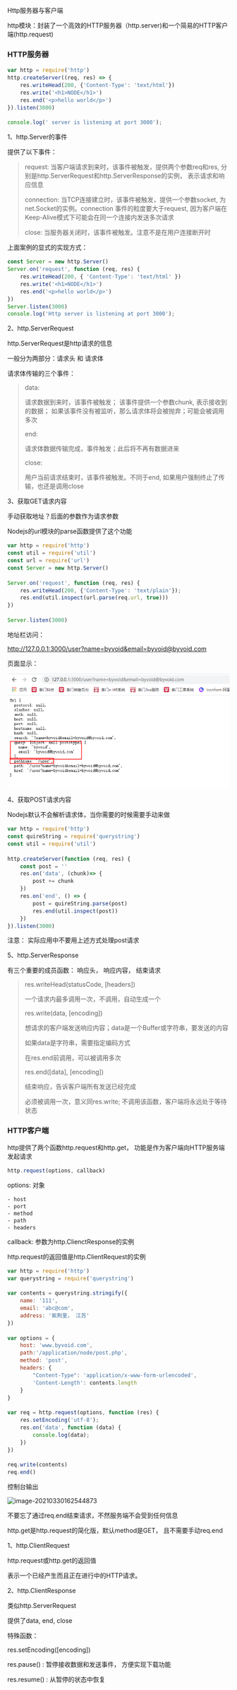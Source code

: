 Http服务器与客户端

http模块：封装了一个高效的HTTP服务器（http.server)和一个简易的HTTP客户端(http.request)

### HTTP服务器

```javascript
var http = require('http')
http.createServer((req, res) => {
    res.writeHead(200, {'Content-Type': 'text/html'})
    res.write('<h1>NODE</h1>')
    res.end('<p>hello world</p>')
}).listen(3000)

console.log(' server is listening at port 3000');
```

1、http.Server的事件

提供了以下事件：

>request: 当客户端请求到来时，该事件被触发，提供两个参数req和res, 分别是http.ServerRequest和http.ServerResponse的实例， 表示请求和响应信息
>
>connection: 当TCP连接建立时，该事件被触发，提供一个参数socket, 为net.Socket的实例。connection 事件的粒度要大于request, 因为客户端在Keep-Alive模式下可能会在同一个连接内发送多次请求
>
>close: 当服务器关闭时，该事件被触发。注意不是在用户连接断开时

上面案例的显式的实现方式：

```javascript
const Server = new http.Server()
Server.on('request', function (req, res) {
    res.writeHead(200, { 'Content-Type': 'text/html' })
    res.write('<h1>NODE</h1>')
    res.end('<p>hello world</p>')
})
Server.listen(3000)
console.log('Http server is listening at port 3000');
```

2、http.ServerRequest  

http.ServerRequest是http请求的信息

一般分为两部分：请求头 和 请求体

请求体传输的三个事件：

>data:
>
>请求数据到来时，该事件被触发； 该事件提供一个参数chunk, 表示接收到的数据； 如果该事件没有被监听，那么请求体将会被抛弃；可能会被调用多次
>
>end:
>
>请求体数据传输完成，事件触发；此后将不再有数据进来
>
>close:
>
>用户当前请求结束时，该事件被触发。不同于end, 如果用户强制终止了传输，也还是调用close

3、获取GET请求内容

手动获取地址？后面的参数作为请求参数

Nodejs的url模块的parse函数提供了这个功能

```javascript
var http = require('http')
const util = require('util')
const url = require('url')
const Server = new http.Server()

Server.on('request', function (req, res) {
    res.writeHead(200, {'Content-Type': 'text/plain'});
    res.end(util.inspect(url.parse(req.url, true)))
})

Server.listen(3000)
```

地址栏访问：

http://127.0.0.1:3000/user?name=byvoid&email=byvoid@byvoid.com

页面显示：

![image-20210330151327653](..\img\get请求参数的获取.png)

4、获取POST请求内容

Nodejs默认不会解析请求体，当你需要的时候需要手动来做

```javascript
var http = require('http')
const quireString = require('querystring')
const util = require('util')

http.createServer(function (req, res) {
    const post = ''
    res.on('data', (chunk)=> {
        post += chunk
    })
    res.on('end', () => {
        post = quireString.parse(post)
        res.end(util.inspect(post))
    })
}).listen(3000)
```

注意： 实际应用中不要用上述方式处理post请求

5、http.ServerResponse

有三个重要的成员函数： 响应头， 响应内容， 结束请求

>res.writeHead(statusCode, [headers])
>
>一个请求内最多调用一次，不调用，自动生成一个
>
>res.write(data, [encoding])
>
>想请求的客户端发送响应内容；data是一个Buffer或字符串，要发送的内容
>
>如果data是字符串，需要指定编码方式
>
>在res.end前调用，可以被调用多次
>
>res.end([data], [encoding])
>
>结束响应，告诉客户端所有发送已经完成
>
>必须被调用一次，意义同res.write; 不调用该函数，客户端将永远处于等待状态

### HTTP客户端

http提供了两个函数http.request和http.get， 功能是作为客户端向HTTP服务端发起请求

```javascript
http.request(options, callback)
```

options: 对象

	- host
	- port
	- method
	- path
	- headers

callback: 参数为http.ClienctResponse的实例

http.request的返回值是http.ClientRequest的实例

```javascript
var http = require('http')
var querystring = require('querystring')

var contents = querystring.stringify({
    name: '111',
    email: 'abc@com',
    address: '紫荆里， 江苏'
})

var options = {
    host: 'www.byvoid.com',
    path:'/application/node/post.php',
    method: 'post',
    headers: {
        "Content-Type": 'application/x-www-form-urlencoded',
        'Content-Length': contents.length
    }
}

var req = http.request(options, function (res) {
    res.setEncoding('utf-8');
    res.on('data', function (data) {
        console.log(data);
    })
})

req.write(contents)
req.end()
```

控制台输出

![image-20210330162544873](D:\Users\admin\Desktop\private\notebook\img\httprequest.png)

不要忘了通过req.end结束请求，不然服务端不会受到任何信息

http.get是http.request的简化版，默认method是GET， 且不需要手动req.end

1、http.ClientRequest

http.request或http.get的返回值

表示一个已经产生而且正在进行中的HTTP请求。

2、http.ClientResponse

类似http.ServerRequest

提供了data, end, close

特殊函数：

res.setEncoding([encoding])

res.pause() : 暂停接收数据和发送事件， 方便实现下载功能

res.resume() : 从暂停的状态中恢复









